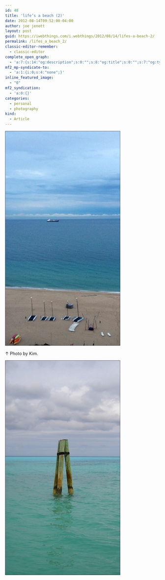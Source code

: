 ```yaml
---
id: 48
title: 'life’s a beach (2)'
date: 2012-08-14T09:52:00-04:00
author: joe jenett
layout: post
guid: https://iwebthings.com/i.webthings/2012/08/14/lifes-a-beach-2/
permalink: /lifes_a_beach_2/
classic-editor-remember:
  - classic-editor
complete_open_graph:
  - 'a:7:{s:14:"og:description";s:0:"";s:8:"og:title";s:0:"";s:7:"og:type";s:0:"";s:12:"twitter:card";s:7:"summary";s:15:"twitter:creator";s:0:"";s:19:"twitter:description";s:0:"";s:8:"og:image";s:0:"";}'
mf2_mp-syndicate-to:
  - 'a:1:{i:0;s:4:"none";}'
inline_featured_image:
  - "0"
mf2_syndication:
  - 'a:0:{}'
categories:
  - personal
  - photography
kind:
  - Article
---
```

<img src="/images/lifes_a_beach_7.jpg" alt="life's a beach (7)" style="border:none;" />  
  
&#8593; Photo by Kim. 

<img src="/images/lifes_a_beach_8.jpg" alt="life's a beach (8)" style="border:none;" />